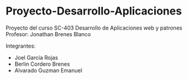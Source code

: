 # Proyecto-Desarrollo-Aplicaciones
Proyecto del curso SC-403 Desarrollo de Aplicaciones web y patrones<br>
Profesor: Jonathan Brenes Blanco<br>

Integrantes:
- Joel García Rojas
- Berlin Cordero Brenes
- Alvarado Guzman Emanuel
